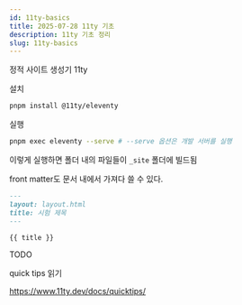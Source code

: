 ```yaml
---
id: 11ty-basics
title: 2025-07-28 11ty 기초
description: 11ty 기초 정리
slug: 11ty-basics
---
```


정적 사이트 생성기 11ty

설치

```bash
pnpm install @11ty/eleventy
```

실행

```bash
pnpm exec eleventy --serve # --serve 옵션은 개발 서버를 실행
```

이렇게 실행하면 폴더 내의 파일들이 `_site` 폴더에 빌드됨

front matter도 문서 내에서 가져다 쓸 수 있다.

```markdown
---
layout: layout.html
title: 시험 제목
---

{{ title }}
```

TODO

quick tips 읽기

https://www.11ty.dev/docs/quicktips/

